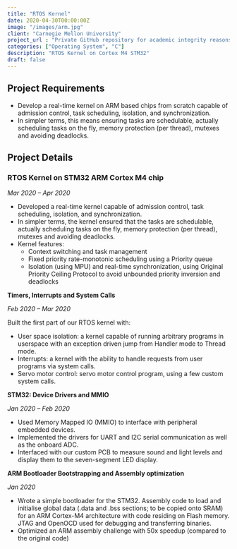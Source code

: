 ```yaml
---
title: "RTOS Kernel"
date: 2020-04-30T00:00:00Z
image: "/images/arm.jpg"
client: "Carnegie Mellon University"
project_url : "Private GitHub repository for academic integrity reasons"
categories: ["Operating System", "C"]
description: "RTOS Kernel on Cortex M4 STM32"
draft: false
---
```


## Project Requirements 


- Develop a real-time kernel on ARM based chips from scratch capable of admission control, task scheduling, isolation, and synchronization. 
- In simpler terms, this means ensuring tasks are schedulable, actually scheduling tasks on the fly, memory protection (per thread), mutexes and avoiding deadlocks.

## Project Details

### RTOS Kernel on STM32 ARM Cortex M4 chip

_Mar 2020 – Apr 2020_
- Developed a real-time kernel capable of admission control, task scheduling, isolation, and synchronization.
- In simpler terms, the kernel ensured that the tasks are schedulable, actually scheduling tasks on the fly, memory protection (per thread), mutexes and avoiding deadlocks.
- Kernel features:
    - Context switching and task management
    - Fixed priority rate-monotonic scheduling using a Priority queue
    - Isolation (using MPU) and real-time synchronization, using Original Priority Ceiling Protocol to avoid unbounded priority inversion and deadlocks 


**Timers, Interrupts and System Calls**

_Feb 2020 – Mar 2020_

Built the first part of our RTOS kernel with:

- User space isolation: a kernel capable of running arbitrary programs in userspace with an exception driven jump from Handler mode to Thread mode.
- Interrupts: a kernel with the ability to handle requests from user programs via system calls.
- Servo motor control: servo motor control program, using a few custom system calls. 


**STM32: Device Drivers and MMIO**

_Jan 2020 – Feb 2020_

- Used Memory Mapped IO (MMIO) to interface with peripheral embedded devices.
- Implemented the drivers for UART and I2C serial communication as well as the onboard ADC.
- Interfaced with our custom PCB to measure sound and light levels and display them to the seven-segment LED display. 


**ARM Bootloader Bootstrapping and Assembly optimization**

_Jan 2020_

- Wrote a simple bootloader for the STM32. Assembly code to load and initialise global data (.data and .bss sections; to be copied onto SRAM) for an ARM Cortex-M4 architecture with code residing on Flash memory. JTAG and OpenOCD used for debugging and transferring binaries.
- Optimized an ARM assembly challenge with 50x speedup (compared to the original code) 
